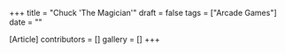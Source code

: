 +++
title = "Chuck 'The Magician'"
draft = false
tags = ["Arcade Games"]
date = ""

[Article]
contributors = []
gallery = []
+++